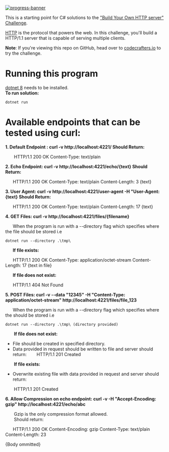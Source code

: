 [![progress-banner](https://backend.codecrafters.io/progress/http-server/6ea47dee-3ee4-4050-a7aa-df154397b822)](https://app.codecrafters.io/users/codecrafters-bot?r=2qF)

This is a starting point for C# solutions to the
["Build Your Own HTTP server" Challenge](https://app.codecrafters.io/courses/http-server/overview).

[HTTP](https://en.wikipedia.org/wiki/Hypertext_Transfer_Protocol) is the
protocol that powers the web. In this challenge, you'll build a HTTP/1.1 server
that is capable of serving multiple clients.

**Note**: If you're viewing this repo on GitHub, head over to
[codecrafters.io](https://codecrafters.io) to try the challenge.

# Running this program

[dotnet 8](https://dotnet.microsoft.com/en-us/download/dotnet/8.0) needs to be installed. <br/>
**To run solution:**
```
dotnet run
```

# Available endpoints that can be tested using curl:

**1. Default Endpoint : curl -v http://localhost:4221/ Should Return:**

&nbsp;&nbsp;&nbsp;&nbsp;&nbsp;&nbsp; HTTP/1.1 200 OK Content-Type: text/plain

**2. Echo Endpoint: curl -v http://localhost:4221/echo/{text} Should Return:**

&nbsp;&nbsp;&nbsp;&nbsp;&nbsp;&nbsp;HTTP/1.1 200 OK Content-Type: text/plain Content-Length: 3
{text}

**3. User Agent: curl -v http://localhost:4221/user-agent -H "User-Agent: {text} Should Return:**

&nbsp;&nbsp;&nbsp;&nbsp;&nbsp;&nbsp;HTTP/1.1 200 OK Content-Type: text/plain Content-Length: 17
{text}

**4. GET Files: curl -v http://localhost:4221/files/{filename}**

&nbsp;&nbsp;&nbsp;&nbsp;&nbsp;&nbsp;When the program is run with a --directory flag which specifies where the file should be stored i.e

``` 
dotnet run --directory .\tmp\
```
&nbsp;&nbsp;&nbsp;&nbsp;&nbsp;&nbsp;**If file exists:**

&nbsp;&nbsp;&nbsp;&nbsp;&nbsp;&nbsp;HTTP/1.1 200 OK Content-Type: application/octet-stream Content-Length: 17 {text in file}

&nbsp;&nbsp;&nbsp;&nbsp;&nbsp;&nbsp;**If file does not exist:**

&nbsp;&nbsp;&nbsp;&nbsp;&nbsp;&nbsp;HTTP/1.1 404 Not Found

**5. POST Files: curl -v --data "12345" -H "Content-Type: application/octet-stream" http://localhost:4221/files/file_123**

&nbsp;&nbsp;&nbsp;&nbsp;&nbsp;&nbsp;When the program is run with a --directory flag which specifies where the should be stored i.e<br/>
``` 
dotnet run --directory .\tmp\ (directory provided)
```
&nbsp;&nbsp;&nbsp;&nbsp;&nbsp;&nbsp; **If file does not exist:**

*  File should be created in specified directory.<br/>
*  Data provided in request should be written to file and server should return:
  &nbsp;&nbsp;&nbsp;&nbsp;&nbsp;&nbsp; HTTP/1.1 201 Created 

&nbsp;&nbsp;&nbsp;&nbsp;&nbsp;&nbsp; **If file exists:**<br/>
* Overwrite existing file with data provided in request and server should return:

&nbsp;&nbsp;&nbsp;&nbsp;&nbsp;&nbsp; HTTP/1.1 201 Created 

**6. Allow Compression on echo endpoint: curl -v -H "Accept-Encoding: gzip" http://localhost:4221/echo/abc**

&nbsp;&nbsp;&nbsp;&nbsp;&nbsp;&nbsp; Gzip is the only compression format allowed.<br/>
&nbsp;&nbsp;&nbsp;&nbsp;&nbsp;&nbsp; Should return:

&nbsp;&nbsp;&nbsp;&nbsp;&nbsp;&nbsp;HTTP/1.1 200 OK Content-Encoding: gzip Content-Type: text/plain Content-Length: 23

{Body ommitted}






